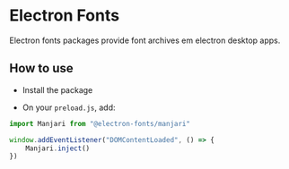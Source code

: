 # Electron Fonts

Electron fonts packages provide font archives em electron desktop apps.

## How to use

* Install the package

* On your `preload.js`, add:

```ts
import Manjari from "@electron-fonts/manjari"

window.addEventListener("DOMContentLoaded", () => {
    Manjari.inject()
})
```